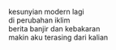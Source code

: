 kesunyian modern lagi  
di perubahan iklim  
berita banjir dan kebakaran  
makin aku terasing dari kalian  

